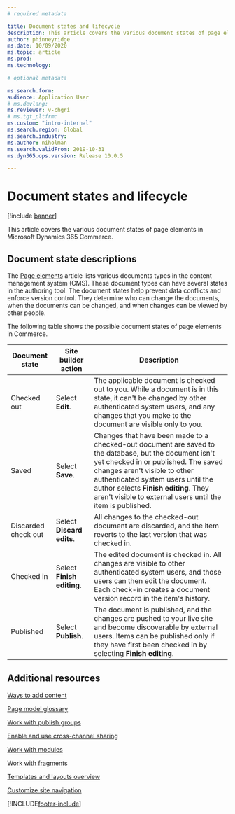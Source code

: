 ```yaml
---
# required metadata

title: Document states and lifecycle
description: This article covers the various document states of page elements in Microsoft Dynamics 365 Commerce.
author: phinneyridge
ms.date: 10/09/2020
ms.topic: article
ms.prod: 
ms.technology: 

# optional metadata

ms.search.form:  
audience: Application User
# ms.devlang: 
ms.reviewer: v-chgri
# ms.tgt_pltfrm: 
ms.custom: "intro-internal"
ms.search.region: Global
ms.search.industry: 
ms.author: niholman
ms.search.validFrom: 2019-10-31
ms.dyn365.ops.version: Release 10.0.5

---
```

# Document states and lifecycle

[!include [banner](includes/banner.md)]

This article covers the various document states of page elements in Microsoft Dynamics 365 Commerce.

## Document state descriptions

The [Page elements](page-elements-overview.md) article lists various documents types in the content management system (CMS). These document types can have several states in the authoring tool. The document states help prevent data conflicts and enforce version control. They determine who can change the documents, when the documents can be changed, and when changes can be viewed by other people.

The following table shows the possible document states of page elements in Commerce.

| Document state      | Site builder action        | Description                                                  |
| ------------------- | -------------------------- | ------------------------------------------------------------ |
| Checked out         | Select **Edit**.           | The applicable document is checked out to you. While a document is in this state, it can't be changed by other authenticated system users, and any changes that you make to the document are visible only to you. |
| Saved               | Select **Save**.           | Changes that have been made to a checked-out document are saved to the database, but the document isn't yet checked in or published. The saved changes aren't visible to other authenticated system users until the author selects **Finish editing**. They aren't visible to external users until the item is published. |
| Discarded check out | Select **Discard edits**.  | All changes to the checked-out document are discarded, and the item reverts to the last version that was checked in. |
| Checked in          | Select **Finish editing**. | The edited document is checked in. All changes are visible to other authenticated system users, and those users can then edit the document. Each check-in creates a document version record in the item's history. |
| Published           | Select **Publish**.        | The document is published, and the changes are pushed to your live site and become discoverable by external users. Items can be published only if they have first been checked in by selecting **Finish editing**. |

## Additional resources

[Ways to add content](add-manage-content.md)

[Page model glossary](page-elements-overview.md)

[Work with publish groups](publish-groups.md)

[Enable and use cross-channel sharing](cross-channel-sharing.md)

[Work with modules](work-with-modules.md)

[Work with fragments](work-with-fragments.md)

[Templates and layouts overview](templates-layouts-overview.md)

[Customize site navigation](customize-site-navigation.md)


[!INCLUDE[footer-include](../includes/footer-banner.md)]